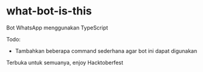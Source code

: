 # what-bot-is-this
Bot WhatsApp menggunakan TypeScript

Todo:
- Tambahkan beberapa command sederhana agar bot ini dapat digunakan

Terbuka untuk semuanya, enjoy Hacktoberfest
